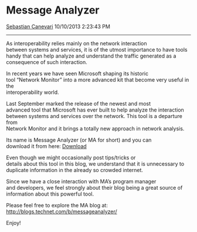 <div id="page">

# Message Analyzer

[Sebastian
Canevari](https://social.msdn.microsoft.com/profile/Sebastian%20Canevari)
10/10/2013 2:23:43 PM

-----

<div id="content">

As interoperability relies mainly on the network interaction  
between systems and services, it is of the utmost importance to have
tools  
handy that can help analyze and understand the traffic generated as a  
consequence of such interaction.

In recent years we have seen Microsoft shaping its historic  
tool “Network Monitor” into a more advanced kit that become very useful
in the  
interoperability world.

Last September marked the release of the newest and most  
advanced tool that Microsoft has ever built to help analyze the
interaction  
between systems and services over the network. This tool is a departure
from  
Network Monitor and it brings a totally new approach in network
analysis.

Its name is Message Analyzer (or MA for short) and you can  
download it from here:
[Download](http://www.microsoft.com/en-us/download/details.aspx?id=40308)

Even though we might occasionally post tips/tricks or  
details about this tool in this blog, we understand that it is
unnecessary to  
duplicate information in the already so crowded internet.

Since we have a close interaction with MA’s program manager  
and developers, we feel strongly about their blog being a great source
of  
information about this powerful tool.

Please feel free to explore the MA blog at:
<http://blogs.technet.com/b/messageanalyzer/>

Enjoy\!

</div>

</div>
